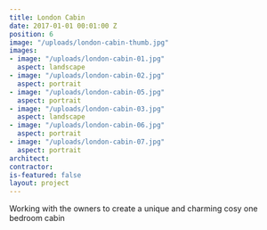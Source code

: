 ```yaml
---
title: London Cabin
date: 2017-01-01 00:01:00 Z
position: 6
image: "/uploads/london-cabin-thumb.jpg"
images:
- image: "/uploads/london-cabin-01.jpg"
  aspect: landscape
- image: "/uploads/london-cabin-02.jpg"
  aspect: portrait
- image: "/uploads/london-cabin-05.jpg"
  aspect: portrait
- image: "/uploads/london-cabin-03.jpg"
  aspect: landscape
- image: "/uploads/london-cabin-06.jpg"
  aspect: portrait
- image: "/uploads/london-cabin-07.jpg"
  aspect: portrait
architect: 
contractor: 
is-featured: false
layout: project
---
```


Working with the owners to create a unique and charming cosy  one bedroom cabin